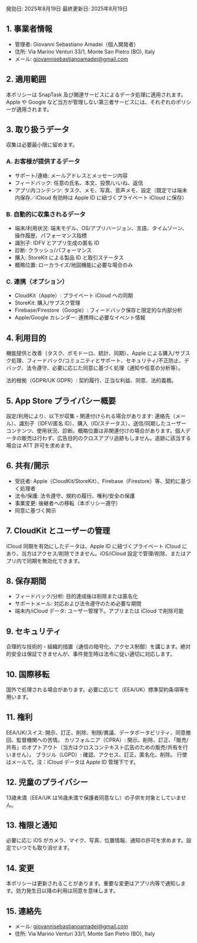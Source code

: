 発効日: 2025年8月19日
最終更新日: 2025年8月19日

## 1. 事業者情報
- 管理者: Giovanni Sebastiano Amadei（個人開発者）
- 住所: Via Marino Venturi 33/1, Monte San Pietro (BO), Italy
- メール: giovannisebastianoamadei@gmail.com

## 2. 適用範囲
本ポリシーは SnapTask 及び関連サービスによるデータ処理に適用されます。Apple や Google など当方が管理しない第三者サービスには、それぞれのポリシーが適用されます。

## 3. 取り扱うデータ
収集は必要最小限に留めます。

### A. お客様が提供するデータ
- サポート/連絡: メールアドレスとメッセージ内容
- フィードバック: 任意の氏名、本文、投票/いいね、返信
- アプリ内コンテンツ: タスク、メモ、写真、音声メモ、設定（既定では端末内保存／iCloud 有効時は Apple ID に紐づくプライベート iCloud に保存）

### B. 自動的に収集されるデータ
- 端末/利用状況: 端末モデル、OS/アプリバージョン、言語、タイムゾーン、操作履歴、パフォーマンス指標
- 識別子: IDFV とアプリ生成の匿名 ID
- 診断: クラッシュ/パフォーマンス
- 購入: StoreKit による製品 ID と取引ステータス
- 概略位置: ローカライズ/地図機能に必要な場合のみ

### C. 連携（オプション）
- CloudKit（Apple）: プライベート iCloud への同期
- StoreKit: 購入/サブスク管理
- Firebase/Firestore（Google）: フィードバック保存と限定的な内部分析
- Apple/Google カレンダー: 連携時に必要なイベント情報

## 4. 利用目的
機能提供と改善（タスク、ポモドーロ、統計、同期）、Apple による購入/サブスク処理、フィードバック/コミュニティとサポート、セキュリティ/不正防止、デバッグ、法令遵守、必要に応じた同意に基づく処理（通知や任意の分析等）。

法的根拠（GDPR/UK GDPR）: 契約履行、正当な利益、同意、法的義務。

## 5. App Store プライバシー概要
設定/利用により、以下が収集・関連付けられる場合があります: 連絡先（メール）、識別子（IDFV/匿名 ID）、購入（ID/ステータス）、送信/同期したユーザーコンテンツ、使用状況、診断。概略位置は非関連付けの場合があります。個人データの販売は行わず、広告目的のクロスアプリ追跡もしません。追跡に該当する場合は ATT 許可を求めます。

## 6. 共有/開示
- 受託者: Apple（CloudKit/StoreKit）、Firebase（Firestore）等、契約に基づく処理者
- 法令/保護: 法令遵守、規約の履行、権利/安全の保護
- 事業変更: 後継者への移転（本ポリシー遵守）
- 同意に基づく開示

## 7. CloudKit とユーザーの管理
iCloud 同期を有効にしたデータは、Apple ID に紐づくプライベート iCloud にあり、当方はアクセス/削除できません。iOS/iCloud 設定で管理/削除、またはアプリ内で同期を無効化できます。

## 8. 保存期間
- フィードバック/分析: 目的達成後は削除または匿名化
- サポートメール: 対応および法令遵守のため必要な期間
- 端末内/iCloud データ: ユーザー管理下。アプリまたは iCloud で削除可能

## 9. セキュリティ
合理的な技術的・組織的措置（通信の暗号化、アクセス制御）を講じます。絶対的安全は保証できませんが、事件発生時は法令に従い適切に対応します。

## 10. 国際移転
国外で処理される場合があります。必要に応じて（EEA/UK）標準契約条項等を用います。

## 11. 権利
EEA/UK/スイス: 開示、訂正、削除、制限/異議、データポータビリティ、同意撤回、監督機関への苦情。
カリフォルニア（CPRA）: 開示、削除、訂正、「販売/共有」のオプトアウト（当方はクロスコンテキスト広告のための販売/共有を行いません）。
ブラジル（LGPD）: 確認、アクセス、訂正、匿名化、削除。
行使はメールで。注：iCloud データは Apple ID 管理下です。

## 12. 児童のプライバシー
13歳未満（EEA/UK は16歳未満で保護者同意なし）の子供を対象としていません。

## 13. 権限と通知
必要に応じ iOS がカメラ、マイク、写真、位置情報、通知の許可を求めます。設定でいつでも取り消せます。

## 14. 変更
本ポリシーは更新されることがあります。重要な変更はアプリ内等で通知します。効力発生日以降の利用は同意を意味します。

## 15. 連絡先
- メール: giovannisebastianoamadei@gmail.com
- 住所: Via Marino Venturi 33/1, Monte San Pietro (BO), Italy